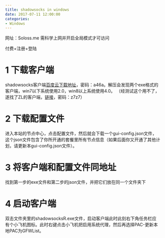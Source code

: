 ```yaml
---
title: shadowsocks in windows
date: 2017-07-11 12:00:00
categories: 
- Windows
---
```


网址：Soloss.me 需科学上网并开启全局模式才可访问

付费+注册+登陆

# 1 下载客户端

shadowsocks客户端[百度云下载地址](http://pan.baidu.com/s/1c1vejmw)，密码：a46a。解压会发现两个exe格式的客户端，win7以下系统使用2.0，win8以上系统使用4.0。
（经测试这个用不了，遂找了ZL的客户端，[链接](http://pan.baidu.com/s/1nvLSTKX)，密码：z7z7）

# 2 下载配置文件

进入本站的节点中心，点击配置文件，然后就会下载一个gui-config.json文件，这个json文件包含了你所开通的套餐里所有节点信息（如果后面你又开通了其他计划，请更新本gui-config.json文件）。

# 3 将客户端和配置文件同地址

找到第一步的exe文件和第二步的json文件，并把它们放在同一个文件夹下

# 4 启动客户端

双击文件夹里的shadowsocksR.exe文件，启动客户端此时此刻右下角任务栏应有个小飞机图标。此时右键点击小飞机把启用系统代理，然后再选择PAC-更新本地PAC为GFWList。
